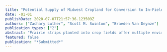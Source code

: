 ```yaml
---
title: "Potential Supply of Midwest Cropland for Conversion to In-Field Prairie Strips"
date: -01-01
publishDate: 2020-07-07T21:57:36.123509Z
authors: ["Zachary Luther", "Scott M. Swinton", "Braeden Van Deynze"]
publication_types: ["2"]
abstract: "Prairie strips planted into crop fields offer multiple environmental benefits. This study estimates the willingness of U.S. farmers to convert 5% of their largest corn-soybean field to prairie strips in exchange for payment. Using stated preference results to estimate land supply, we find that 21% of farmers are willing to adopt prairie strips at payments equivalent to average Conservation Reserve Program (CRP) rental rates, corresponding to potential conversion of 90,000 acres on 1.8m acres of cropland. Farmers are likelier to adopt in smaller fields and if they perceive that prairie strips will benefit environmental quality or agricultural productivity."
featured: false
publication: "*Submitted*"
---
```


